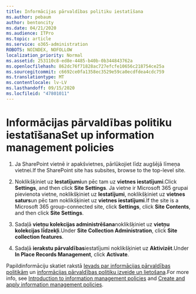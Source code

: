 ```yaml
---
title: Informācijas pārvaldības politiku iestatīšana
ms.author: pebaum
author: bentoncity
ms.date: 04/21/2020
ms.audience: ITPro
ms.topic: article
ms.service: o365-administration
ROBOTS: NOINDEX, NOFOLLOW
localization_priority: Normal
ms.assetid: 253110c8-ed8e-4485-b40b-0b344843762a
ms.openlocfilehash: 862dc76f71828ac727efcfe10656c218754ce25a
ms.sourcegitcommit: c6692ce0fa1358ec3529e59ca0ecdfdea4cdc759
ms.translationtype: MT
ms.contentlocale: lv-LV
ms.lasthandoff: 09/15/2020
ms.locfileid: "47801011"
---
```

# <a name="set-up-information-management-policies"></a><span data-ttu-id="59c77-102">Informācijas pārvaldības politiku iestatīšana</span><span class="sxs-lookup"><span data-stu-id="59c77-102">Set up information management policies</span></span>

1. <span data-ttu-id="59c77-103">Ja SharePoint vietnē ir apakšvietnes, pārlūkojiet līdz augšējā līmeņa vietnei.</span><span class="sxs-lookup"><span data-stu-id="59c77-103">If the SharePoint site has subsites, browse to the top-level site.</span></span>
    
2. <span data-ttu-id="59c77-104">Noklikšķiniet uz **Iestatījumi**un pēc tam uz **vietnes iestatījumi**.</span><span class="sxs-lookup"><span data-stu-id="59c77-104">Click **Settings**, and then click **Site Settings**.</span></span> <span data-ttu-id="59c77-105">Ja vietne ir Microsoft 365 grupai pievienota vietne, noklikšķiniet uz **Iestatījumi**, noklikšķiniet uz **vietnes saturs**un pēc tam noklikšķiniet uz **vietnes iestatījumi**.</span><span class="sxs-lookup"><span data-stu-id="59c77-105">If the site is a Microsoft 365 group-connected site, click **Settings**, click **Site Contents**, and then click **Site Settings**.</span></span>
    
3. <span data-ttu-id="59c77-106">Sadaļā **vietņu kolekcijas administrēšana**noklikšķiniet uz **vietņu kolekcijas līdzekļi**.</span><span class="sxs-lookup"><span data-stu-id="59c77-106">Under **Site Collection Administration**, click **Site collection features**.</span></span>
    
4. <span data-ttu-id="59c77-107">Sadaļā **ierakstu pārvaldības**iestatījumi noklikšķiniet uz **Aktivizēt**.</span><span class="sxs-lookup"><span data-stu-id="59c77-107">Under **In Place Records Management**, click **Activate**.</span></span>
    
<span data-ttu-id="59c77-108">Papildinformāciju skatiet rakstā [Ievads par informācijas pārvaldības politikām](https://go.microsoft.com/fwlink/?linkid=404239) un [informācijas pārvaldības politiku izveide un lietošana](https://go.microsoft.com/fwlink/?linkid=2003916).</span><span class="sxs-lookup"><span data-stu-id="59c77-108">For more info, see [Introduction to information management policies](https://go.microsoft.com/fwlink/?linkid=404239) and [Create and apply information management policies](https://go.microsoft.com/fwlink/?linkid=2003916).</span></span>
  

